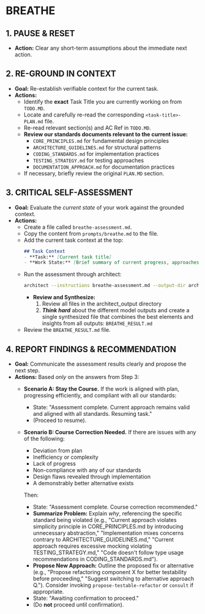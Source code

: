 # BREATHE

## 1. PAUSE & RESET
- **Action:** Clear any short-term assumptions about the immediate next action.

## 2. RE-GROUND IN CONTEXT
- **Goal:** Re-establish verifiable context for the current task.
- **Actions:**
    - Identify the **exact** Task Title you are currently working on from `TODO.MD`.
    - Locate and carefully re-read the corresponding `<task-title>-PLAN.md` file.
    - Re-read relevant section(s) and AC Ref in `TODO.MD`.
    - **Review our standards documents relevant to the current issue:**
      - `CORE_PRINCIPLES.md` for fundamental design principles
      - `ARCHITECTURE_GUIDELINES.md` for structural patterns
      - `CODING_STANDARDS.md` for implementation practices
      - `TESTING_STRATEGY.md` for testing approaches
      - `DOCUMENTATION_APPROACH.md` for documentation practices
    - If necessary, briefly review the original `PLAN.MD` section.

## 3. CRITICAL SELF-ASSESSMENT
- **Goal:** Evaluate the *current state* of your work against the grounded context.
- **Actions:**
    - Create a file called `breathe-assessment.md`.
    - Copy the content from `prompts/breathe.md` to the file.
    - Add the current task context at the top:
        ```markdown
        ## Task Context
        - **Task:** [Current task title]
        - **Work State:** [Brief summary of current progress, approaches tried, and ongoing challenges]
        ```
    - Run the assessment through architect:
        ```bash
        architect --instructions breathe-assessment.md --output-dir architect_output --model gemini-2.5-pro-exp-03-25 --model gemini-2.0-flash docs/DEVELOPMENT_PHILOSOPHY.md [relevant-files-to-task]
        ```
        - **Review and Synthesize:**
            1. Review all files in the architect_output directory
            2. ***Think hard*** about the different model outputs and create a single synthesized file that combines the best elements and insights from all outputs: `BREATHE_RESULT.md`
    - Review the `BREATHE_RESULT.md` file.

## 4. REPORT FINDINGS & RECOMMENDATION
- **Goal:** Communicate the assessment results clearly and propose the next step.
- **Actions:** Based *only* on the answers from Step 3:
    - **Scenario A: Stay the Course.** If the work is aligned with plan, progressing efficiently, and compliant with all our standards:
        - State: "Assessment complete. Current approach remains valid and aligned with all standards. Resuming task."
        - (Proceed to resume).
    - **Scenario B: Course Correction Needed.** If there are issues with any of the following:
        - Deviation from plan
        - Inefficiency or complexity
        - Lack of progress
        - Non-compliance with any of our standards
        - Design flaws revealed through implementation
        - A demonstrably better alternative exists

        Then:
        - State: "Assessment complete. Course correction recommended."
        - **Summarize Problem:** Explain *why*, referencing the specific standard being violated (e.g., "Current approach violates simplicity principle in CORE_PRINCIPLES.md by introducing unnecessary abstraction," "Implementation mixes concerns contrary to ARCHITECTURE_GUIDELINES.md," "Current approach requires excessive mocking violating TESTING_STRATEGY.md," "Code doesn't follow type usage recommendations in CODING_STANDARDS.md").
        - **Propose New Approach:** Outline the proposed fix or alternative (e.g., "Propose refactoring component X for better testability before proceeding," "Suggest switching to alternative approach Q."). Consider invoking `propose-testable-refactor` or `consult` if appropriate.
        - State: "Awaiting confirmation to proceed."
        - (Do **not** proceed until confirmation).
